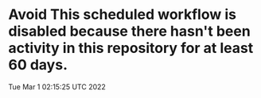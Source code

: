# Avoid This scheduled workflow is disabled because there hasn't been activity in this repository for at least 60 days.
Tue Mar  1 02:15:25 UTC 2022
